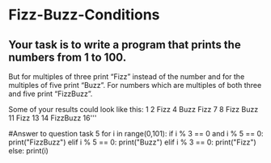 # Fizz-Buzz-Conditions

## Your task is to write a program that prints the numbers from 1 to 100.
But for multiples of three print “Fizz” instead of the number and for the multiples of five print “Buzz”.
For numbers which are multiples of both three and five print “FizzBuzz”.

Some of your results could look like this:
1
2
Fizz
4
Buzz
Fizz
7
8
Fizz
Buzz
11
Fizz
13
14
FizzBuzz
16'''

#Answer to question task 5
for i in range(0,101):
    if i % 3 == 0 and i % 5 == 0:
        print("FizzBuzz")
    elif i % 5 == 0:
        print("Buzz")
    elif  i % 3 == 0:
        print("Fizz")
    else:
        print(i)
